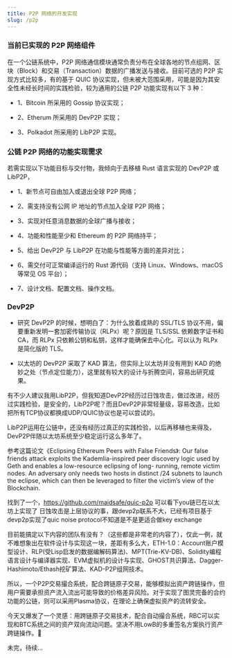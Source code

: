 ```yaml
---
title: P2P 网络的开发实现
slug: /p2p
---
```


### 当前已实现的 P2P 网络组件

在一个公链系统中，P2P 网络通信模块通常负责分布在全球各地的节点组网、区块（Block）和交易（Transaction）数据的广播发送与接收。目前可选的 P2P 实现方式比较多，有的基于 QUIC 协议实现，但未被大范围采用，可能是因为其安全性未经长时间的实践检验，较为通用的公链 P2P 功能实现有以下 3 种：

- 1、Bitcoin 所采用的 Gossip 协议实现；

- 2、Etherum 所采用的 DevP2P 实现；

- 3、Polkadot 所采用的 LibP2P 实现。

### 公链 P2P 网络的功能实现需求

若需实现以下功能目标与交付物，我倾向于去移植 Rust 语言实现的 DevP2P 或 LibP2P，

- 1、新节点可自由加入或退出全球 P2P 网络；

- 2、需支持没有公网 IP 地址的节点加入全球 P2P 网络；

- 3、实现对任意消息数据的全球广播与接收；

- 4、功能和性能至少和 Ethereum 的 P2P 网络持平；

- 5、给出 DevP2P 与 LibP2P 在功能与性能等方面的差异对比；

- 6、需交付可正常编译运行的 Rust 源代码（支持 Linux、Windows、macOS 等常见 OS 平台）；

- 7、设计文档、配置文档、操作文档。

### DevP2P 

- 研究 DevP2P 的时候，想明白了：为什么放着成熟的 SSL/TLS 协议不用，偏要重新发明一套加密传输协议（RLPx）呢？原因是 TLS/SSL 依赖数字证书和 CA，而 RLPx 只依赖公钥和私钥，这样才能确保去中心化。可以认为 RLPx 是简化版的 TLS。

- 以太坊的 DevP2P 采取了 KAD 算法，但实际上以太坊并没有用到 KAD 的绝妙之处（节点定位能力），这里就有较大的设计与折腾空间，容易出研究成果。


有不少人建议我用LibP2P，但我知道DevP2P经历过日蚀攻击，做过改进，经历过实践检验，是安全的，LibP2P呢？而且DevP2P非常轻量级，容易改造，比如把所有TCP协议都换成UDP/QUIC协议也是可以尝试的。

LibP2P运用在公链中，还没有经历过真正的实践检验，以后再移植也来得及，DevP2P伴随以太坊系统至少稳定运行这么多年了。

参考这篇论文《Eclipsing Ethereum Peers with False Friends》: Our false friends attack exploits the Kademlia-inspired peer discovery logic used by Geth and enables a low-resource eclipsing of long- running, remote victim nodes. An adversary only needs two hosts in distinct /24 subnets to launch the eclipse, which can then be leveraged to filter the victim’s view of the Blockchain.

找到了一个，https://github.com/maidsafe/quic-p2p
可以看下you链已在以太坊上实现了
日蚀攻击是上层协议的事，跟devp2p联系不大，已经有项目基于devp2p实现了quic
noise protocol不知道是不是更适合做key exchange

目前能搞定以下内容的团队有没有？（这些都是非常老的内容了），仅此一例，就不难想象出在软件设计与实现这一块，差距有多么大，ETH-1.0：Account账户模型设计、RLP(受Lisp启发的数据编解码算法)、MPT(Trie-KV-DB)、Solidity编程语言设计与编译器实现、EVM虚拟机的设计与实现、GHOST共识算法、Dagger-Hashimoto/Ethash挖矿算法、KAD-P2P组网技术。

所以，一个P2P交易撮合系统，配合跨链原子交易，能够模拟出资产跨链操作，但用户需要承担资产流入流出可能导致的价格差异风险。对于实现了图灵完备的合约功能的公链，则可以采用Plasma协议，在理论上确保虚拟资产的流转安全。

今天又爆发了一个灵感：用跨链原子交易技术，配合自动撮合系统，RBC可以实现和BTC系统之间的资产双向流动问题。坚决不用LowB的多重签名方案执行资产跨链操作。💪

未完，待续...


